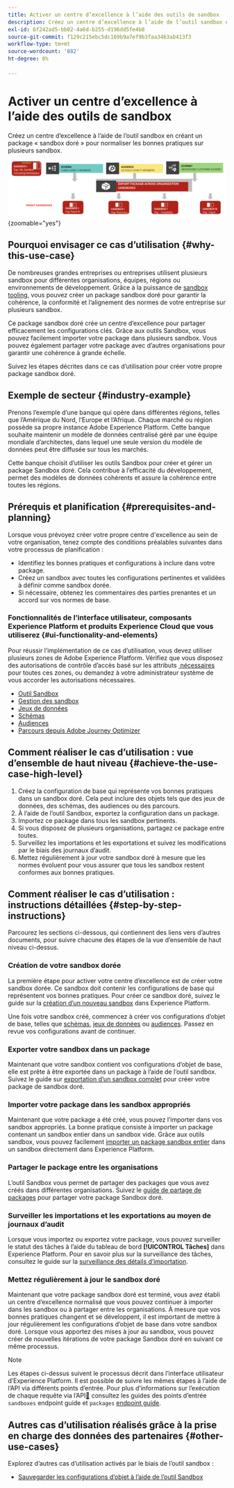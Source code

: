 ```yaml
---
title: Activer un centre d’excellence à l’aide des outils de sandbox
description: Créez un centre d’excellence à l’aide de l’outil sandbox en créant un package « sandbox doré » pour normaliser les bonnes pratiques sur plusieurs sandbox.
exl-id: 6f242ad5-bb02-4a6d-b255-d196dd5fe4b8
source-git-commit: f129c215ebc5dc169b9a7ef9b3faa3463ab413f3
workflow-type: tm+mt
source-wordcount: '882'
ht-degree: 8%

---
```


# Activer un centre d’excellence à l’aide des outils de sandbox

Créez un centre d’excellence à l’aide de l’outil sandbox en créant un package « sandbox doré » pour normaliser les bonnes pratiques sur plusieurs sandbox.

![Présentation de l’exportation de packages dans différentes organisations](../images/use-cases/packages-across-orgs.png){zoomable="yes"}

## Pourquoi envisager ce cas d’utilisation {#why-this-use-case}

De nombreuses grandes entreprises ou entreprises utilisent plusieurs sandbox pour différentes organisations, équipes, régions ou environnements de développement. Grâce à la puissance de [sandbox tooling](../ui/sandbox-tooling.md), vous pouvez créer un package sandbox doré pour garantir la cohérence, la conformité et l’alignement des normes de votre entreprise sur plusieurs sandbox.

Ce package sandbox doré crée un centre d’excellence pour partager efficacement les configurations clés. Grâce aux outils Sandbox, vous pouvez facilement importer votre package dans plusieurs sandbox. Vous pouvez également partager votre package avec d’autres organisations pour garantir une cohérence à grande échelle.

Suivez les étapes décrites dans ce cas d’utilisation pour créer votre propre package sandbox doré.

## Exemple de secteur {#industry-example}

Prenons l’exemple d’une banque qui opère dans différentes régions, telles que l’Amérique du Nord, l’Europe et l’Afrique. Chaque marché ou région possède sa propre instance Adobe Experience Platform. Cette banque souhaite maintenir un modèle de données centralisé géré par une équipe mondiale d’architectes, dans lequel une seule version du modèle de données peut être diffusée sur tous les marchés.

Cette banque choisit d’utiliser les outils Sandbox pour créer et gérer un package Sandbox doré. Cela contribue à l’efficacité du développement, permet des modèles de données cohérents et assure la cohérence entre toutes les régions.

## Prérequis et planification {#prerequisites-and-planning}

Lorsque vous prévoyez créer votre propre centre d&#39;excellence au sein de votre organisation, tenez compte des conditions préalables suivantes dans votre processus de planification :

- Identifiez les bonnes pratiques et configurations à inclure dans votre package.
- Créez un sandbox avec toutes les configurations pertinentes et validées à définir comme sandbox dorée.
- Si nécessaire, obtenez les commentaires des parties prenantes et un accord sur vos normes de base.

### Fonctionnalités de l’interface utilisateur, composants Experience Platform et produits Experience Cloud que vous utiliserez {#ui-functionality-and-elements}

Pour réussir l’implémentation de ce cas d’utilisation, vous devez utiliser plusieurs zones de Adobe Experience Platform. Vérifiez que vous disposez des autorisations de contrôle d’accès basé sur les attributs [&#x200B; nécessaires](../../access-control/abac/overview.md) pour toutes ces zones, ou demandez à votre administrateur système de vous accorder les autorisations nécessaires.

- [Outil Sandbox](../ui/sandbox-tooling.md)
- [Gestion des sandbox](../ui/user-guide.md)
- [Jeux de données](../../catalog/datasets/overview.md)
- [Schémas](../../xdm//home.md)
- [Audiences](../../segmentation/home.md)
- [Parcours depuis Adobe Journey Optimizer](https://experienceleague.adobe.com/fr/docs/journey-optimizer/using/orchestrate-journeys/journey)

## Comment réaliser le cas d’utilisation : vue d’ensemble de haut niveau {#achieve-the-use-case-high-level}

1. Créez la configuration de base qui représente vos bonnes pratiques dans un sandbox doré. Cela peut inclure des objets tels que des jeux de données, des schémas, des audiences ou des parcours.
2. À l’aide de l’outil Sandbox, exportez la configuration dans un package.
3. Importez ce package dans tous les sandbox pertinents.
4. Si vous disposez de plusieurs organisations, partagez ce package entre toutes.
5. Surveillez les importations et les exportations et suivez les modifications par le biais des journaux d’audit.
6. Mettez régulièrement à jour votre sandbox doré à mesure que les normes évoluent pour vous assurer que tous les sandbox restent conformes aux bonnes pratiques.

## Comment réaliser le cas d’utilisation : instructions détaillées {#step-by-step-instructions}

Parcourez les sections ci-dessous, qui contiennent des liens vers d’autres documents, pour suivre chacune des étapes de la vue d’ensemble de haut niveau ci-dessus.

### Création de votre sandbox dorée

La première étape pour activer votre centre d’excellence est de créer votre sandbox dorée. Ce sandbox doit contenir les configurations de base qui représentent vos bonnes pratiques. Pour créer ce sandbox doré, suivez le guide sur la [création d’un nouveau sandbox](../ui/user-guide.md#create-a-new-sandbox) dans Experience Platform.

Une fois votre sandbox créé, commencez à créer vos configurations d’objet de base, telles que [schémas](../../xdm/ui/resources/schemas.md#create-a-new-schema), [jeux de données](../../catalog/datasets/user-guide.md#create-a-dataset) ou [audiences](../../segmentation/ui/segment-builder.md). Passez en revue vos configurations avant de continuer.

### Exporter votre sandbox dans un package

Maintenant que votre sandbox contient vos configurations d’objet de base, elle est prête à être exportée dans un package à l’aide de l’outil sandbox. Suivez le guide sur [exportation d’un sandbox complet](../ui/sandbox-tooling.md#export-an-entire-sandbox) pour créer votre package de sandbox doré.

### Importer votre package dans les sandbox appropriés

Maintenant que votre package a été créé, vous pouvez l’importer dans vos sandbox appropriés. La bonne pratique consiste à importer un package contenant un sandbox entier dans un sandbox vide. Grâce aux outils sandbox, vous pouvez facilement [importer un package sandbox entier](../../sandboxes/ui/sandbox-tooling.md#import-the-entire-sandbox-package) dans un sandbox directement dans Experience Platform.

### Partager le package entre les organisations

L’outil Sandbox vous permet de partager des packages que vous avez créés dans différentes organisations. Suivez le [guide de partage de packages](../../sandboxes/ui/sharing-packages-across-orgs.md) pour partager votre package Sandbox doré.

### Surveiller les importations et les exportations au moyen de journaux d’audit

Lorsque vous importez ou exportez votre package, vous pouvez surveiller le statut des tâches à l’aide du tableau de bord **[!UICONTROL Tâches]** dans Experience Platform. Pour en savoir plus sur la surveillance des tâches, consultez le guide sur la [surveillance des détails d’importation](../../sandboxes/ui/sandbox-tooling.md#monitor-import-details).

### Mettez régulièrement à jour le sandbox doré

Maintenant que votre package sandbox doré est terminé, vous avez établi un centre d’excellence normalisé que vous pouvez continuer à importer dans les sandbox ou à partager entre les organisations. À mesure que vos bonnes pratiques changent et se développent, il est important de mettre à jour régulièrement les configurations d’objet de base dans votre sandbox doré. Lorsque vous apportez des mises à jour au sandbox, vous pouvez créer de nouvelles itérations de votre package Sandbox doré en suivant ce même processus.

>[!NOTE]
>
> Les étapes ci-dessus suivent le processus décrit dans l’interface utilisateur d’Experience Platform. Il est possible de suivre les mêmes étapes à l’aide de l’API via différents points d’entrée. Pour plus d’informations sur l’exécution de chaque requête via l’API[&#128279;](https://experienceleague.adobe.com/fr/docs/experience-platform/sandbox/api/sandboxes#create) consultez les guides des points d’entrée `sandboxes` endpoint guide et `packages` [endpoint guide](https://experienceleague.adobe.com/fr/docs/experience-platform/sandbox/sandbox-tooling-api/packages).

## Autres cas d’utilisation réalisés grâce à la prise en charge des données des partenaires {#other-use-cases}

Explorez d’autres cas d’utilisation activés par le biais de l’outil sandbox :

- [Sauvegarder les configurations d’objet à l’aide de l’outil Sandbox](./backup-object-configuration.md)
